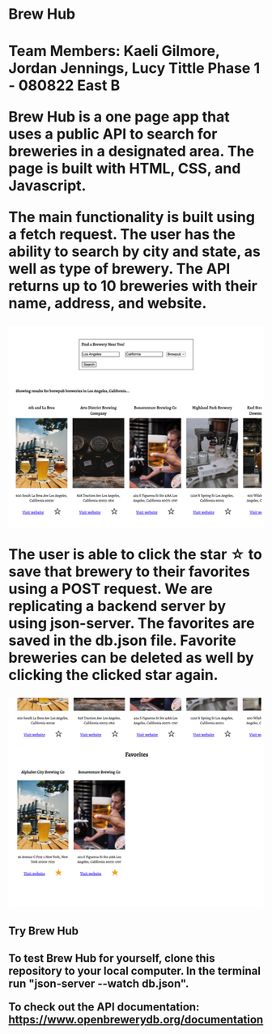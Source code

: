 <h1>Brew Hub<h1>
<p>
Team Members: Kaeli Gilmore, Jordan Jennings, Lucy Tittle
Phase 1 - 080822 East B 
</p>
<p>
Brew Hub is a one page app that uses a public API to search for breweries in a designated area. The page is built with HTML, CSS, and Javascript. 
</p>
<p>
The main functionality is built using a fetch request. The user has the ability to search by city and state, as well as type of brewery. The API returns up to 10 breweries with their name, address, and website. 
</p>

![alt.text](./images/search.png)

<p>
The user is able to click the star ☆ to save that brewery to their favorites using a POST request. We are replicating a backend server by using json-server. The favorites are saved in the db.json file. Favorite breweries can be deleted as well by clicking the clicked star again.
</p>

![alt.text](./images/favorites.png)

<h2>Try Brew Hub<h2>
<p>
To test Brew Hub for yourself, clone this repository to your local computer. In the terminal run "json-server --watch db.json".

To check out the API documentation: https://www.openbrewerydb.org/documentation
</p>
